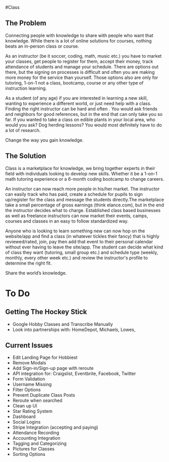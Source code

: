#Class

## The Problem

Connecting people with knowledge to share with people who want that knowledge.
While there is a lot of online solutions for courses, nothing beats an in-person class or course.

As an instructor (be it soccer, coding, math, music etc.) you have to market your classes, get people to register for them, accept their money, track attendance of students and manage your schedule. There are options out there, but the signing on processes is difficult and often you are making more money for the service than yourself. Those options also are only for tutoring, 1-on-1 not a class, bootcamp, course or any other type of instruction learning.

As a student (of any age) if you are interested in learning a new skill, wanting to experience a different world, or just need help with a class. Finding the right instructor can be hard and often . You would ask friends and neighbors for good references, but in the end that can only take you so far. If you wanted to take a class on edible plants in your local area, who would you ask? Dog herding lessons? You would most definitely have to do a lot of research.

Change the way you gain knowledge. 

## The Solution

Class is a marketplace for knowledge, we bring together experts in their field with individuals looking to develop new skills. Whether it be a 1-on-1 math tutoring experience or a 6-month coding bootcamp to change careers.

An instructor can now reach more people in his/her market. The instructor can easily track who has paid, create a schedule for pupils to sign up/register for the class and message the students directly.The marketplace take a small percentage of gross earnings (think elance.com), but in the end the instructor decides what to charge. Established class based businesses as well as freelance instructors can now market their events, camps, courses and classes in an easy to follow standardized way.

Anyone who is looking to learn something new can now hop on the website/app and find a class (in whatever tickles their fancy) that is highly reviewed/rated, join, pay then add that event to their personal calendar without ever having to leave the site/app. The student can decide what kind of class they want (tutoring, small group etc.) and schedule type (weekly, monthly, every other week etc.) and review the instructor's profile to determine the right fit.

Share the world’s knowledge. 

# To Do

## Getting The Hockey Stick

* Google Hobby Classes and Transcribe Manually
* Look into partnerships with: HomeDepot, Michaels, Lowes,

## Current Issues

* Edit Landing Page for Hobbiest
* Remove Modals
* Add Sign-in/Sign-up page with reroute
* API integration for: Craigslist, Eventbrite, Facebook, Twitter
* Form Validation
* Username Missing
* Filter Options
* Prevent Duplicate Class Posts
* Reroute when searched
* Clean up UI
* Star Rating System
* Dashboard
* Social Logins
* Stripe Integration (accepting and paying)
* Attendance Recording
* Accounting Integration
* Tagging and Categorizing
* Pictures for Classes
* Sorting Options